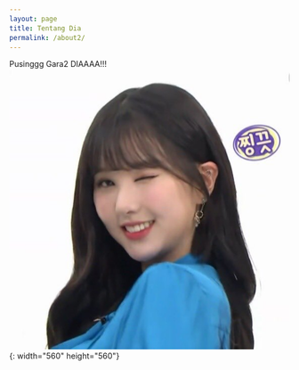 ```yaml
---
layout: page
title: Tentang Dia
permalink: /about2/
---
```

Pusinggg Gara2 DIAAAA!!!![](/uploads/em1ynmduuaekqut.jpeg){: width="560" height="560"}

&nbsp;